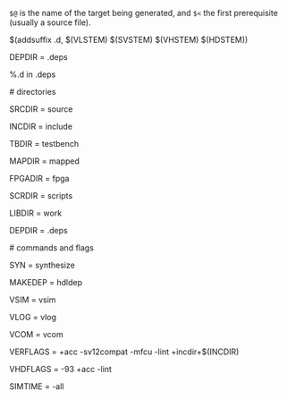 `$@` is the name of the target being generated, and `$<` the first prerequisite (usually a source file). 



$(addsuffix .d, $(VLSTEM) $(SVSTEM) $(VHSTEM) $(HDSTEM))



DEPDIR = .deps

%.d in .deps









\# directories

SRCDIR          = source

INCDIR          = include

TBDIR               = testbench

MAPDIR          = mapped

FPGADIR         = fpga

SCRDIR          = scripts

LIBDIR          = work

DEPDIR          = .deps



\# commands and flags

SYN                 = synthesize

MAKEDEP         = hdldep

VSIM                = vsim

VLOG                = vlog

VCOM                = vcom

VERFLAGS        = +acc -sv12compat -mfcu -lint +incdir+$(INCDIR)

VHDFLAGS        = -93 +acc -lint

SIMTIME         = -all







